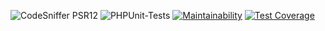 ![CodeSniffer PSR12](https://github.com/IlyaMur/my_tasks/workflows/CodeSniffer-Linter/badge.svg)
![PHPUnit-Tests](https://github.com/IlyaMur/my_tasks/workflows/PHPUnit-tests/badge.svg)
[![Maintainability](https://api.codeclimate.com/v1/badges/1fe9e35cd954bd20623c/maintainability)](https://codeclimate.com/github/IlyaMur/myTasks/maintainability)
[![Test Coverage](https://api.codeclimate.com/v1/badges/1fe9e35cd954bd20623c/test_coverage)](https://codeclimate.com/github/IlyaMur/myTasks/test_coverage)
